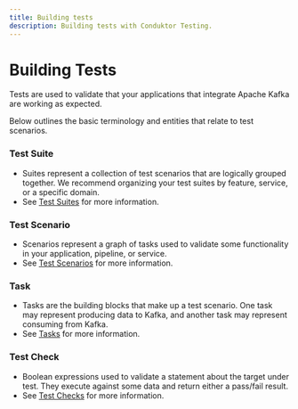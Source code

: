 ```yaml
---
title: Building tests
description: Building tests with Conduktor Testing.
---
```


# Building Tests

Tests are used to validate that your applications that integrate Apache Kafka are working as expected.&#x20;

Below outlines the basic terminology and entities that relate to test scenarios.

### Test Suite

- Suites represent a collection of test scenarios that are logically grouped together. We recommend organizing your test suites by feature, service, or a specific domain.
- See [Test Suites](/platform/testing/features/building-tests/test-suites) for more information.

### Test Scenario

- Scenarios represent a graph of tasks used to validate some functionality in your application, pipeline, or service.
- See [Test Scenarios](/platform/testing/features/building-tests/test-scenarios) for more information.

### Task

- Tasks are the building blocks that make up a test scenario. One task may represent producing data to Kafka, and another task may represent consuming from Kafka.&#x20;
- See [Tasks](/platform/testing/features/building-tests/tasks) for more information.

### Test Check

- Boolean expressions used to validate a statement about the target under test. They execute against some data and return either a pass/fail result.&#x20;
- See [Test Checks](/platform/testing/features/building-tests/test-checks) for more information.
